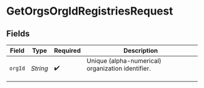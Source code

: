 # GetOrgsOrgIdRegistriesRequest


## Fields

| Field                                               | Type                                                | Required                                            | Description                                         |
| --------------------------------------------------- | --------------------------------------------------- | --------------------------------------------------- | --------------------------------------------------- |
| `orgId`                                             | *String*                                            | :heavy_check_mark:                                  | Unique (alpha-numerical) organization identifier.<br/><br/> |
